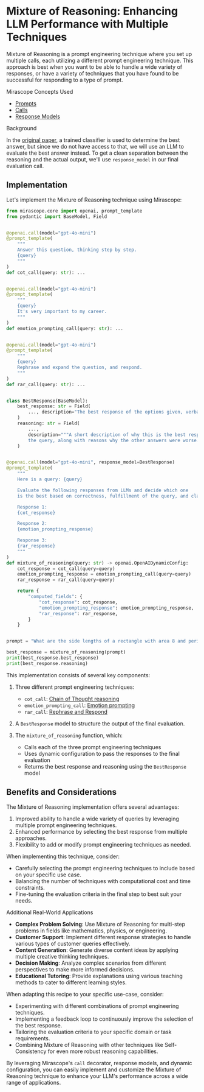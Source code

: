 # Mixture of Reasoning: Enhancing LLM Performance with Multiple Techniques

Mixture of Reasoning is a prompt engineering technique where you set up multiple calls, each utilizing a different prompt engineering technique. This approach is best when you want to be able to handle a wide variety of responses, or have a variety of techniques that you have found to be successful for responding to a type of prompt.

<div class="admonition tip">
<p class="admonition-title">Mirascope Concepts Used</p>
<ul>
<li><a href="../../../../learn/prompts/">Prompts</a></li>
<li><a href="../../../../learn/calls/">Calls</a></li>
<li><a href="../../../../learn/response_models/">Response Models</a></li>
</ul>
</div>

<div class="admonition note">
<p class="admonition-title">Background</p>
<p>
In the <a href="https://users.umiacs.umd.edu/~jbg/docs/2023_findings_more.pdf">original paper</a>, a trained classifier is used to determine the best answer, but since we do not have access to that, we will use an LLM to evaluate the best answer instead. To get a clean separation between the reasoning and the actual output, we'll use <code>response_model</code> in our final evaluation call.
</p>
</div>

## Implementation

Let's implement the Mixture of Reasoning technique using Mirascope:



```python
from mirascope.core import openai, prompt_template
from pydantic import BaseModel, Field


@openai.call(model="gpt-4o-mini")
@prompt_template(
    """
    Answer this question, thinking step by step.
    {query}
    """
)
def cot_call(query: str): ...


@openai.call(model="gpt-4o-mini")
@prompt_template(
    """
    {query}
    It's very important to my career.
    """
)
def emotion_prompting_call(query: str): ...


@openai.call(model="gpt-4o-mini")
@prompt_template(
    """
    {query}
    Rephrase and expand the question, and respond.
    """
)
def rar_call(query: str): ...


class BestResponse(BaseModel):
    best_response: str = Field(
        ..., description="The best response of the options given, verbatim"
    )
    reasoning: str = Field(
        ...,
        description="""A short description of why this is the best response to
        the query, along with reasons why the other answers were worse.""",
    )


@openai.call(model="gpt-4o-mini", response_model=BestResponse)
@prompt_template(
    """
    Here is a query: {query}

    Evaluate the following responses from LLMs and decide which one
    is the best based on correctness, fulfillment of the query, and clarity:

    Response 1:
    {cot_response}

    Response 2:
    {emotion_prompting_response}

    Response 3:
    {rar_response}
    """
)
def mixture_of_reasoning(query: str) -> openai.OpenAIDynamicConfig:
    cot_response = cot_call(query=query)
    emotion_prompting_response = emotion_prompting_call(query=query)
    rar_response = rar_call(query=query)

    return {
        "computed_fields": {
            "cot_response": cot_response,
            "emotion_prompting_response": emotion_prompting_response,
            "rar_response": rar_response,
        }
    }


prompt = "What are the side lengths of a rectangle with area 8 and perimeter 12?"

best_response = mixture_of_reasoning(prompt)
print(best_response.best_response)
print(best_response.reasoning)
```

This implementation consists of several key components:

1. Three different prompt engineering techniques:
   - `cot_call`: [Chain of Thought reasoning](../../text_based/chain_of_thought)
   - `emotion_prompting_call`: [Emotion prompting](../../text_based/emotion_prompting)
   - `rar_call`: [Rephrase and Respond](../../text_based/rephrase_and_respond)

2. A `BestResponse` model to structure the output of the final evaluation.

3. The `mixture_of_reasoning` function, which:
   - Calls each of the three prompt engineering techniques
   - Uses dynamic configuration to pass the responses to the final evaluation
   - Returns the best response and reasoning using the `BestResponse` model

## Benefits and Considerations

The Mixture of Reasoning implementation offers several advantages:

1. Improved ability to handle a wide variety of queries by leveraging multiple prompt engineering techniques.
2. Enhanced performance by selecting the best response from multiple approaches.
3. Flexibility to add or modify prompt engineering techniques as needed.

When implementing this technique, consider:

- Carefully selecting the prompt engineering techniques to include based on your specific use case.
- Balancing the number of techniques with computational cost and time constraints.
- Fine-tuning the evaluation criteria in the final step to best suit your needs.

<div class="admonition tip">
<p class="admonition-title">Additional Real-World Applications</p>
<ul>
<li><b>Complex Problem Solving</b>: Use Mixture of Reasoning for multi-step problems in fields like mathematics, physics, or engineering.</li>
<li><b>Customer Support</b>: Implement different response strategies to handle various types of customer queries effectively.</li>
<li><b>Content Generation</b>: Generate diverse content ideas by applying multiple creative thinking techniques.</li>
<li><b>Decision Making</b>: Analyze complex scenarios from different perspectives to make more informed decisions.</li>
<li><b>Educational Tutoring</b>: Provide explanations using various teaching methods to cater to different learning styles.</li>
</ul>
</div>

When adapting this recipe to your specific use-case, consider:

- Experimenting with different combinations of prompt engineering techniques.
- Implementing a feedback loop to continuously improve the selection of the best response.
- Tailoring the evaluation criteria to your specific domain or task requirements.
- Combining Mixture of Reasoning with other techniques like Self-Consistency for even more robust reasoning capabilities.

By leveraging Mirascope's `call` decorator, response models, and dynamic configuration, you can easily implement and customize the Mixture of Reasoning technique to enhance your LLM's performance across a wide range of applications.


